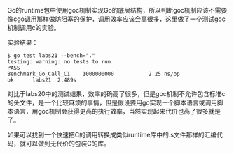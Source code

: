 Go的runtime包中使用goc机制实现Go的底层结构，所以判断goc机制应该不需要像cgo调用那样做防阻塞的保护，调用效率应该会高很多，这里做了一个测试goc机制调用c的实验。

实验结果：

```
$ go test labs21 --bench="."
testing: warning: no tests to run
PASS
Benchmark_Go_Call_C1	1000000000	         2.25 ns/op
ok  	labs21	2.489s
```

对比于labs20中的测试结果，效率的确高了很多，但是goc机制不允许包含标准c的头文件，是一个比较麻烦的事情，但是假设要用go实现一个脚本语言或调用脚本语言，用goc机制会获得更高的执行效率，当然实现起来代价也高了很多就是了。

如果可以找到一个快速把C的调用转换成类似runtime库中的.s文件那样的汇编代码，就可以做到无代价的包装C的库。